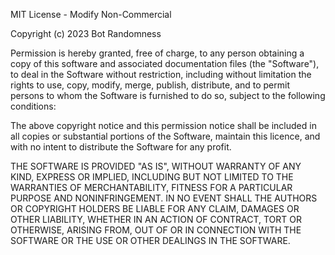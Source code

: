 MIT License - Modify Non-Commercial

Copyright (c) 2023 Bot Randomness

Permission is hereby granted, free of charge, to any person obtaining a copy
of this software and associated documentation files (the "Software"), to deal
in the Software without restriction, including without limitation the rights
to use, copy, modify, merge, publish, distribute, and to permit persons to whom 
the Software is furnished to do so, subject to the following conditions:

The above copyright notice and this permission notice shall be included in all
copies or substantial portions of the Software, maintain this licence, and
with no intent to distribute the Software for any profit.

THE SOFTWARE IS PROVIDED "AS IS", WITHOUT WARRANTY OF ANY KIND, EXPRESS OR
IMPLIED, INCLUDING BUT NOT LIMITED TO THE WARRANTIES OF MERCHANTABILITY,
FITNESS FOR A PARTICULAR PURPOSE AND NONINFRINGEMENT. IN NO EVENT SHALL THE
AUTHORS OR COPYRIGHT HOLDERS BE LIABLE FOR ANY CLAIM, DAMAGES OR OTHER
LIABILITY, WHETHER IN AN ACTION OF CONTRACT, TORT OR OTHERWISE, ARISING FROM,
OUT OF OR IN CONNECTION WITH THE SOFTWARE OR THE USE OR OTHER DEALINGS IN THE
SOFTWARE.
